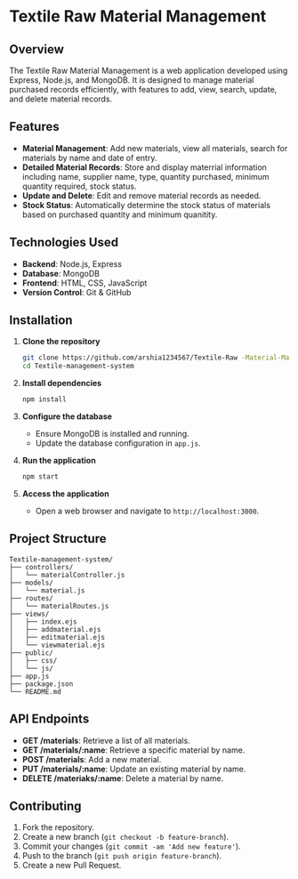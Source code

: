 
# Textile Raw Material Management

## Overview

The Textile  Raw Material  Management  is a web application developed using Express, Node.js, and MongoDB. It is designed to manage material purchased records efficiently, with features to add, view, search, update, and delete material records.

## Features

- **Material Management**: Add new materials, view all materials, search for materials by name and date of entry.
- **Detailed Material Records**: Store and display materrial information including name, supplier name, type, quantity purchased, minimum quantity required, stock status.
- **Update and Delete**: Edit and remove material records as needed.
- **Stock Status**: Automatically determine the stock status of materials based on purchased quantity and minimum quanitity.

## Technologies Used

- **Backend**: Node.js, Express
- **Database**: MongoDB
- **Frontend**: HTML, CSS, JavaScript
- **Version Control**: Git & GitHub

## Installation

1. **Clone the repository**
    ```bash
    git clone https://github.com/arshia1234567/Textile-Raw -Material-Management.git
    cd Textile-management-system
    ```

2. **Install dependencies**
    ```bash
    npm install
    ```

3. **Configure the database**
    - Ensure MongoDB is installed and running.
    - Update the database configuration in `app.js`.

4. **Run the application**
    ```bash
    npm start
    ```

5. **Access the application**
    - Open a web browser and navigate to `http://localhost:3000`.

## Project Structure

```
Textile-management-system/
├── controllers/
│   └── materialController.js
├── models/
│   └── material.js
├── routes/
│   └── materialRoutes.js
├── views/
│   ├── index.ejs
│   ├── addmaterial.ejs
│   ├── editmaterial.ejs
│   └── viewmaterial.ejs
├── public/
│   ├── css/
│   └── js/
├── app.js
├── package.json
└── README.md
```

## API Endpoints

- **GET /materials**: Retrieve a list of all materials.
- **GET /materials/:name**: Retrieve a specific material by name.
- **POST /materials**: Add a new material.
- **PUT /materials/:name**: Update an existing material by name.
- **DELETE /materiaks/:name**: Delete a material by name.

## Contributing

1. Fork the repository.
2. Create a new branch (`git checkout -b feature-branch`).
3. Commit your changes (`git commit -am 'Add new feature'`).
4. Push to the branch (`git push origin feature-branch`).
5. Create a new Pull Request.
